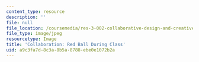 ```yaml
---
content_type: resource
description: ''
file: null
file_location: /coursemedia/res-3-002-collaborative-design-and-creative-expression-with-arduino-microcontrollers-january-iap-2017/a9c3fa7d8c3a8b5a8788ebe0e1072b2a_CollaborationRedBall.jpg
file_type: image/jpeg
resourcetype: Image
title: 'Collaboration: Red Ball During Class'
uid: a9c3fa7d-8c3a-8b5a-8788-ebe0e1072b2a
---
```

